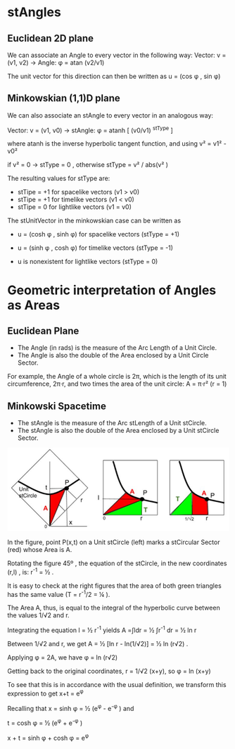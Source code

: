 # stAngles 

## Euclidean 2D plane 

We can associate an Angle to every vector in the following way:  Vector:   v = (v1, v2)   →    Angle: φ = atan (v2/v1)

The unit vector for this direction can then be written as  u = (cos φ , sin φ)

## Minkowskian (1,1)D plane 

We can also associate an stAngle to every vector in an analogous way:  

Vector:   v = (v1, v0)   →    stAngle:   φ = atanh [ (v0/v1) <sup>stType</sup>  ]

where  atanh is the inverse hyperbolic tangent function, and   using  v²  = v1² -v0²  

 if  v² = 0   →   stType = 0   ,  otherwise   stType = v² / abs(v² )
 
The resulting values for stType are: 
* stTipe = +1 for spacelike vectors  (v1  >  v0)  
* stTipe = +1 for timelike vectors  (v1  <  v0) 
* stTipe = 0 for lightlike vectors  (v1  =  v0)    

The stUnitVector in the minkowskian case can be written as 

* u = (cosh φ , sinh φ)  for spacelike vectors (stType = +1)

* u = (sinh φ , cosh φ)  for timelike vectors (stType =  -1)

* u is nonexistent for lightlike vectors (stType = 0)


# Geometric interpretation of Angles as Areas

## Euclidean Plane
* The Angle (in rads) is the measure of the Arc Length of a Unit Circle.
* The Angle is also the double of the Area enclosed by a Unit Circle Sector.

For example, the Angle of a whole circle is 2π, which is the length of its unit circumference, 2π·r,  and two times the area of the unit circle: A = π·r²  (r = 1)


## Minkowski Spacetime
* The stAngle is the measure of the Arc stLength of a Unit stCircle.
* The stAngle is also the double of the Area enclosed by a Unit stCircle Sector.

![stAngle as Area](https://github.com/probaxeoxebra/probaMinkoski/blob/master/Explicacions/Images/Angle_asArea.JPG "Visual explanation for the equivalence between stAngle and stSector Area")

In the figure, point P(x,t) on a Unit stCircle (left) marks a stCircular Sector (red) whose Area is A. 

Rotating the figure 45º , the equation of the stCircle, in the new coordinates (r,l) , is: r<sup>-1</sup> = ½ .

It is easy to check at the right figures that the area of both green triangles has the same value (T = r<sup>-1</sup>/2 = ¼ ). 

The Area A, thus, is equal to the integral of the hyperbolic curve between the values 1/√2 and r.  

Integrating the equation l = ½ r<sup>-1</sup>  yields  A =∫ldr = ½  ∫r<sup>-1</sup> dr = ½ ln r

Between 1/√2 and r, we get A = ½ [ln r - ln(1/√2)] = ½ ln (r√2) .

Applying φ = 2A, we have   φ = ln (r√2) 

Getting back to the original coordinates, r = 1/√2 (x+y), so  φ = ln (x+y) 

To see that this is in accordance with the usual definition, we transform this expression to get x+t = e<sup>φ</sup>   

Recalling that x = sinh φ = ½ (e<sup>φ</sup>  - e<sup>-φ</sup>  )  and 

t = cosh φ = ½ (e<sup>φ</sup>  + e<sup>-φ</sup>  )  

x + t =  sinh φ  +  cosh φ =  e<sup>φ</sup>  
